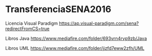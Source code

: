 # TransferenciaSENA2016

Licencia Visual Paradigm
https://ap.visual-paradigm.com/sena?redirectFromCS=true

Libros Java
https://www.mediafire.com/folder/693vrn4rvp9zb/Java

Libros UML
https://www.mediafire.com/folder/jjzfd7eww2zfh/UML